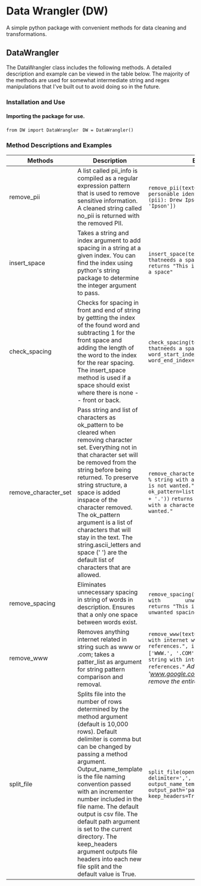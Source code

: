 # Data Wrangler (DW)

A simple python package with convenient methods for data cleaning and transformations.

## DataWrangler
The DataWrangler class includes the following methods. A detailed description and example can be viewed in the table below. The majority of the methods are used for somewhat intermediate string and regex manipulations that I've built out to avoid doing so in the future.

### Installation and Use

#### Importing the package for use.
`from DW import DataWrangler`
` DW = DataWrangler()`

### Method Descriptions and Examples
|Methods               | Description                                                                                                                                                                                                                                                                                                                                                                                                                                                                                   | Example                                                                                                                 | 
|----------------------|-----------------------------------------------------------------------------------------------------------------------------------------------------------------------------------------------------------------------------------------------------------------------------------------------------------------------------------------------------------------------------------------------------------------------------------------------------------------------------------------------|-------------------------------------------------------------------------------------------------------------------------|
|remove_pii            | A list called pii_info is compiled as a regular expression pattern that is used to remove sensitive information. A cleaned string called no_pii is returned with the removed PII.                                                                                                                                                                                                                                                                                                             |`remove_pii(text="This is a string of personable identifiable information (pii): Drew Ipson", pii: ['Drew', 'Ipson'])`   |
|insert_space          | Takes a string and index argument to add spacing in a string at a given index. You can find the index using python's string package to determine the integer argument to pass.                                                                                                                                                                                                                                                                                                                |`insert_space(text="This is a string thatneeds a space.", index=21)` `returns "This is a string that needs a space"`     |
|check_spacing         | Checks for spacing in front and end of string by gettting the index of the found word and subtracting 1 for the front space and adding the length of the word to the index for the rear spacing. The insert_space method is used if a space should exist where there is none -- front or back.                                                                                                                                                                                                |`check_spacing(text="This is a string thatneeds a space.", word_start_index=21, word_end_index=25)`                      |
|remove_character_set  | Pass string and list of characters as ok_pattern to be cleared when removing character set. Everything not in that character set will be removed from the string before being returned. To preserve string structure, a space is added inspace of the character removed. The ok_pattern argument is a list of characters that will stay in the text. The string.ascii_letters and space (' ') are the default  list of characters that are allowed.                                           |`remove_character_set(text="This is a % string with a character # set that is not wanted.", ok_pattern=list(string.letters + ' ' + '.'))` `returns "This is a string with a character set that is not wanted."`|
|remove_spacing        | Eliminates unnecessary spacing in string of words in description. Ensures that a only one space between words exist.                                                                                                                                                                                                                                                                                                                                                                          |`remove_spacing(text="This is a string with        unwanted spacing.")` `returns "This is a string with unwanted spacing` |
|remove_www            | Removes anything internet related in string such as www or .com; takes a patter_list as argument for string pattern comparison and removal.                                                                                                                                                                                                                                                                                                                                                   |`remove_www(text="This is a string with internet www.google.com references.", internet_pattern=['WWW.', '.COM',])` `returns "This is a string with internet google references."` *Additionally the pattern 'www.google.com' could be added to remove the entire URL.* |
|split_file            | Splits file into the number of rows determined by the method argument (default is 10,000 rows). Default delimiter is comma but can be changed by passing a method argument. Output_name_template is the file naming convention passed with an incrementer number included in the file name. The default output is csv file. The default path argument is set to the current directory. The keep_headers argument outputs file headers into each new file split and the default value is True. |`split_file(open('path/to/file','r'), delimiter=',', row_limit=100, output_name_template='output_$s.csv', output_path='path/to/write/file', keep_headers=True)` |
